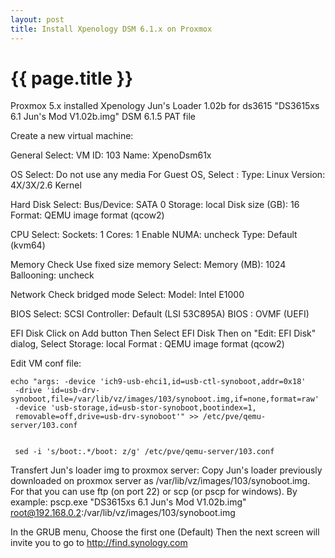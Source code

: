 ```yaml
---
layout: post
title: Install Xpenology DSM 6.1.x on Proxmox
---
```


{{ page.title }}
================

<link href="css/blackboard.css" rel="stylesheet">

Proxmox 5.x installed
Xpenology Jun's Loader 1.02b for ds3615 "DS3615xs 6.1 Jun's Mod V1.02b.img"
DSM 6.1.5 PAT file

Create a new virtual machine:


General
Select:
VM ID: 103
Name: XpenoDsm61x


OS
Select: Do not use any media
For Guest OS, Select :
Type: Linux
Version: 4X/3X/2.6 Kernel


Hard Disk
Select:
Bus/Device: SATA 0
Storage: local
Disk size (GB): 16
Format: QEMU image format (qcow2)


CPU
Select:
Sockets: 1
Cores: 1
Enable NUMA: uncheck
Type: Default (kvm64)


Memory
Check Use fixed size memory
Select:
Memory (MB): 1024
Ballooning: uncheck


Network
Check bridged mode
Select:
Model: Intel E1000


BIOS
Select:
SCSI Controller: Default (LSI 53C895A)
BIOS : OVMF (UEFI)


EFI Disk
Click on Add button
Then Select EFI Disk
Then on "Edit: EFI Disk" dialog, Select
Storage: local
Format : QEMU image format (qcow2)



Edit VM conf file:
<pre><code>echo "args: -device 'ich9-usb-ehci1,id=usb-ctl-synoboot,addr=0x18'
 -drive 'id=usb-drv-synoboot,file=/var/lib/vz/images/103/synoboot.img,if=none,format=raw'
 -device 'usb-storage,id=usb-stor-synoboot,bootindex=1,
 removable=off,drive=usb-drv-synoboot'" >> /etc/pve/qemu-server/103.conf
 </code></pre>

 <pre><code> sed -i 's/boot:.*/boot: z/g' /etc/pve/qemu-server/103.conf
</code></pre>



Transfert Jun's loader img to proxmox server:
Copy Jun's loader previously downloaded on proxmox server as /var/lib/vz/images/103/synoboot.img.
For that you can use ftp (on port 22) or scp (or pscp for windows). By example:
pscp.exe "DS3615xs 6.1 Jun's Mod V1.02b.img" root@192.168.0.2:/var/lib/vz/images/103/synoboot.img

In the GRUB menu, Choose the first one (Default)
Then the next screen will invite you to go to http://find.synology.com
